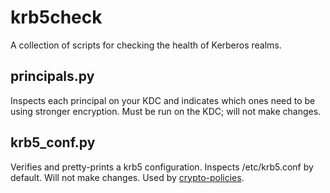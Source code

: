 krb5check
=========

A collection of scripts for checking the health of Kerberos realms.

principals.py
-------------

Inspects each principal on your KDC and indicates which ones need to be using
stronger encryption.  Must be run on the KDC; will not make changes.

krb5_conf.py
------------

Verifies and pretty-prints a krb5 configuration.  Inspects /etc/krb5.conf by
default.  Will not make changes.  Used by
[crypto-policies](https://gitlab.com/redhat-crypto/fedora-crypto-policies).
